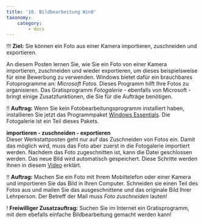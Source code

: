 ```yaml
---
title: '18. Bildbearbeitung Win8'
taxonomy:
    category:
        - docs
---
```


!!! **Ziel:** Sie können ein Foto aus einer Kamera importieren, zuschneiden und exportieren.

An diesem Posten lernen Sie, wie Sie ein Foto von einer Kamera importieren, zuschneiden und wieder exportieren, um dieses beispielsweise für eine Bewerbung zu verwenden. Windows bietet dafür ein brauchbares Fotoprogramme an: *Microsoft Fotos*. Dieses Programm hilft Ihre Fotos zu organisieren. Das Gratisprogramm *Fotogalerie*  - ebenfalls von Microsoft - bringt einige Zusatzfunktionen, die Sie für die Aufträge benötigen.<br>

!! **Auftrag:** Wenn Sie kein Fotobearbeitungsprogramm installiert haben, installieren Sie jetzt das Programmpaket [Windows Essentials](https://www.microsoft.com/de-DE/download/details.aspx?id=5201). Die Fotogalerie ist ein Teil dieses Pakets.

**importieren - zuschneiden - exportieren**<br>
Dieser Werkstattposten geht nur auf das Zuschneiden von Fotos ein. Damit das möglich wird, muss das Foto aber zuerst in die Fotogalerie importiert werden. Nachdem das Foto zugeschnitten ist, kann die Datei geschlossen werden. Das neue Bild wird automatisch gespeichert. Diese Schritte werden Ihnen in diesem [Video](https://www.youtube.com/watch?v=95sDcChgleo) erklärt.<br>

!! **Auftrag:** Machen Sie ein Foto mit Ihrem Mobiltelefon oder einer Kamera und importieren Sie das Bild in Ihren Computer. Schneiden sie einen Teil des Fotos aus und mailen Sie das ausgeschnittene und das originale Bild Ihrer Lehrperson. Der Betreff der Mail muss *Foto zuschneiden* lauten!<br>

! **Freiwilliger Zusatzauftrag:** Suchen Sie im Internet ein Gratisprogramm, mit dem ebefalls einfache Bildbearbeitung gemacht werden kann!




